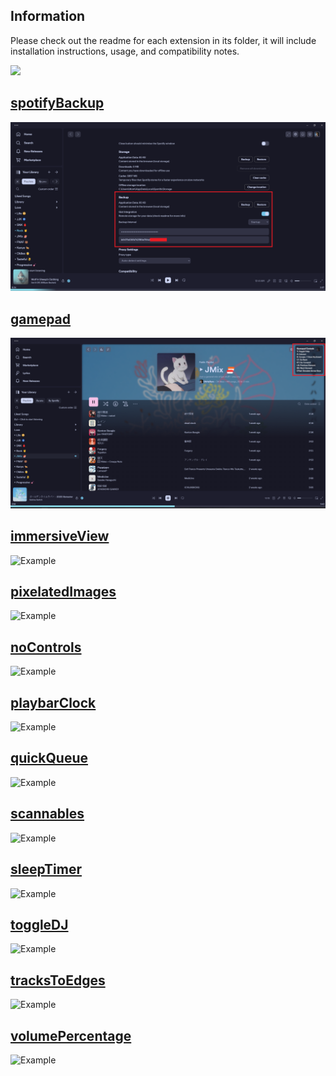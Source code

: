 ## Information

Please check out the readme for each extension in its folder, it will include installation instructions, usage, and compatibility notes.

[![](https://data.jsdelivr.com/v1/package/gh/ohitstom/spicetify-extensions/badge)](https://www.jsdelivr.com/package/gh/ohitstom/spicetify-extensions)
## [spotifyBackup](spotifyBackup/README.md)

![Example](spotifyBackup/example.png)


## [gamepad](gamepad/README.md)

![Example](gamepad/example.png)

## [immersiveView](immersiveView/README.md)

![Example](immersiveView/example.png)

## [pixelatedImages](pixelatedImages/README.md)

![Example](pixelatedImages/example.png)

## [noControls](noControls/README.md)

![Example](noControls/example.png)

## [playbarClock](playbarClock/README.md)

![Example](playbarClock/example.png)

## [quickQueue](quickQueue/README.md)

![Example](quickQueue/example.png)

## [scannables](scannables/README.md)

![Example](scannables/example.png)

## [sleepTimer](sleepTimer/README.md)

![Example](sleepTimer/example.png)

## [toggleDJ](toggleDJ/README.md)

![Example](toggleDJ/example.png)

## [tracksToEdges](tracksToEdges/README.md)

![Example](tracksToEdges/example.png)

## [volumePercentage](volumePercentage/README.md)

![Example](volumePercentage/example.png)
